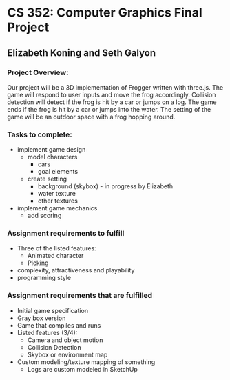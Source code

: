 # CS 352: Computer Graphics Final Project

## Elizabeth Koning and Seth Galyon

### Project Overview:

Our project will be a 3D implementation of Frogger written with three.js. The game will respond to user inputs and move the frog accordingly. Collision detection will detect if the frog is hit by a car or jumps on a log. The game ends if the frog is hit by a car or jumps into the water. The setting of the game will be an outdoor space with a frog hopping around.

### Tasks to complete:

- implement game design
	- model characters
		- cars
		- goal elements
	- create setting
		- background (skybox) - in progress by Elizabeth
		- water texture
		- other textures
- implement game mechanics
	- add scoring

### Assignment requirements to fulfill

- Three of the listed features:
	- Animated character
	- Picking
- complexity, attractiveness and playability
- programming style

### Assignment requirements that are fulfilled

- Initial game specification
- Gray box version
- Game that compiles and runs
- Listed features (3/4):
	- Camera and object motion
	- Collision Detection
	- Skybox or environment map
- Custom modeling/texture mapping of something
	- Logs are custom modeled in SketchUp

